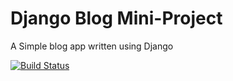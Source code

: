 # Django Blog Mini-Project

A Simple blog app written using Django

[![Build Status](https://travis-ci.org/MartinLoef/django-blog.svg?branch=master)](https://travis-ci.org/MartinLoef/django-blog)